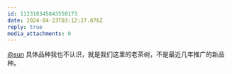 ```yaml
---
id: 112318345843550173
date: 2024-04-23T03:12:27.076Z
reply: true
media_attachments: 0
---
```


[@sun](https://jiong.us/@sun) 具体品种我也不认识，就是我们这里的老茶树，不是最近几年推广的新品种。

